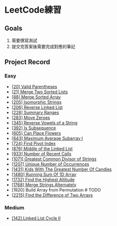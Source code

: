 # LeetCode練習
## Goals
1. 需要撰寫測試
2. 提交完答案後需要完成對應的筆記

## Project Record
### Easy
- [[20] Valid Parentheses](./src/main/java/easy/ValidParentheses.java)
- [[21] Merge Two Sorted Lists](./src/main/java/easy/MergeTwoSortedLists.java)
- [[88] Merge Sorted Array](./src/main/java/easy/MergeSortedArray.java)
- [[205] Isomorphic Strings](./src/main/java/easy/IsomorphicStrings.java)
- [[206] Reverse Linked List](./src/main/java/easy/ReverseLinkedList.java)
- [[228] Summary Ranges](./src/main/java/easy/SummaryRanges.java)
- [[283] Move Zeroes](./src/main/java/easy/MoveZeroes.java)
- [[345] Reverse Vowels of a String](./src/main/java/easy/ReverseVowelsOfAString.java)
- [[392] Is Subsequence](./src/main/java/easy/IsSubsequence.java)
- [[605] Can Place Flowers](./src/main/java/easy/CanPlaceFlowers.java)
- [[643] Maximum Average Subarray I](./src/main/java/easy/MaximumAverageSubarrayI.java)
- [[724] Find Pivot Index](./src/main/java/easy/PivotIndex.java)
- [[876] Middle of the Linked List](./src/main/java/easy/MiddleOfTheLinkedList.java)
- [[933] Number of Recent Calls](./src/main/java/easy/NumberOfRecentCalls.java)
- [[1071] Greatest Common Divisor of Strings](./src/main/java/easy/GreatestCommonDivisorOfStrings.java)
- [[1207] Unique Number of Occurrences](./src/main/java/easy/UniqueNumberOfOccurrences.java)
- [[1431] Kids With The Greatest Number Of Candies](./src/main/java/easy/KidsWithTheGreatestNumberOfCandies.java)
- [[1480] Running Sum Of 1D Array](./src/main/java/easy/RunningSumOfArray.java)
- [[1732] Find the Highest Altitude](./src/main/java/easy/FindTheHighestAltitude.java)
- [[1768] Merge Strings Alternately](./src/main/java/easy/MergeStringsAlternately.java)
- [1920] Build Array from Permutation  # TODO
- [[2215] Find the Difference of Two Arrays](./src/main/java/easy/FindTheDifferenceOfTwoArrays.java)


### Medium
- [[142] Linked List Cycle II](./src/main/java/medium/LinkedListCycleII.java)
